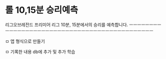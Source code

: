 # 롤 10,15분 승리예측

리그오브레전드 프리미어 리그 10분, 15분에서의 승리를 예측합니다.
ㅡㅡㅡㅡㅡㅡㅡㅡㅡㅡㅡㅡㅡㅡㅡㅡㅡㅡㅡㅡㅡㅡㅡㅡㅡㅡㅡㅡㅡㅡㅡㅡㅡㅡㅡㅡㅡㅡㅡㅡㅡㅡㅡㅡㅡ


ㅁ 앱 형식으로 만들기


ㅁ 기록한 내용 db에 추가 및 추가 학습
